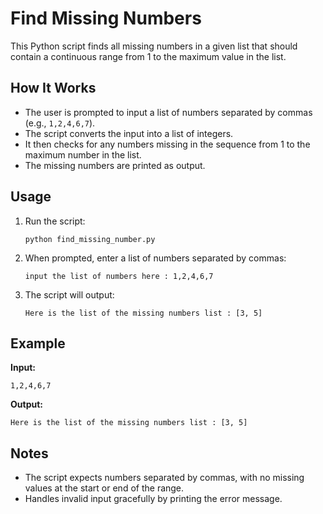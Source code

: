 # Find Missing Numbers

This Python script finds all missing numbers in a given list that should contain a continuous range from 1 to the maximum value in the list.

## How It Works

- The user is prompted to input a list of numbers separated by commas (e.g., `1,2,4,6,7`).
- The script converts the input into a list of integers.
- It then checks for any numbers missing in the sequence from 1 to the maximum number in the list.
- The missing numbers are printed as output.

## Usage

1. Run the script:
    ```
    python find_missing_number.py
    ```
2. When prompted, enter a list of numbers separated by commas:
    ```
    input the list of numbers here : 1,2,4,6,7
    ```
3. The script will output:
    ```
    Here is the list of the missing numbers list : [3, 5]
    ```

## Example

**Input:**
```
1,2,4,6,7
```
**Output:**
```
Here is the list of the missing numbers list : [3, 5]
```

## Notes

- The script expects numbers separated by commas, with no missing values at the start or end of the range.
- Handles invalid input gracefully by printing the error message.
